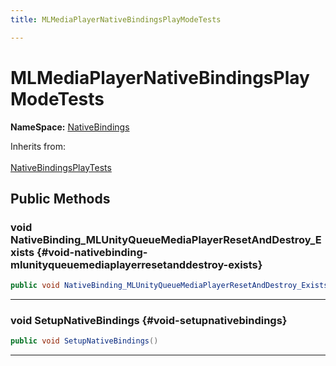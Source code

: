 ```yaml
---
title: MLMediaPlayerNativeBindingsPlayModeTests

---
```


# MLMediaPlayerNativeBindingsPlayModeTests



**NameSpace:** 
[NativeBindings](/versioned_docs/version-22-Mar-2023/unity-api/api/Tests.Runtime.NativeBindings/Tests.Runtime.NativeBindings.md) 





Inherits from: <br></br>[NativeBindingsPlayTests](/versioned_docs/version-22-Mar-2023/unity-api/api/Tests.Runtime.NativeBindings/Tests.Runtime.NativeBindings.NativeBindingsPlayTests.md)




## Public Methods

### void NativeBinding_MLUnityQueueMediaPlayerResetAndDestroy_Exists {#void-nativebinding-mlunityqueuemediaplayerresetanddestroy-exists}

```csharp
public void NativeBinding_MLUnityQueueMediaPlayerResetAndDestroy_Exists()
```






-----------

### void SetupNativeBindings {#void-setupnativebindings}

```csharp
public void SetupNativeBindings()
```






-----------


